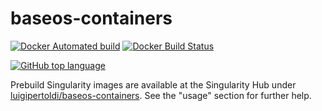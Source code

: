 # baseos-containers
[![Docker Automated build](https://img.shields.io/docker/automated/jrottenberg/ffmpeg.svg)](https://hub.docker.com/r/gipert/baseos-containers) [![Docker Build Status](https://img.shields.io/docker/build/jrottenberg/ffmpeg.svg)](https://hub.docker.com/r/gipert/baseos-containers)

[![GitHub top language](https://img.shields.io/github/languages/top/badges/shields.svg)](https://github.com/luigipertoldi/baseos-containers)

Prebuild Singularity images are available at the Singularity Hub under [luigipertoldi/baseos-containers](https://www.singularity-hub.org/collections/256). See the "usage" section for further help.
